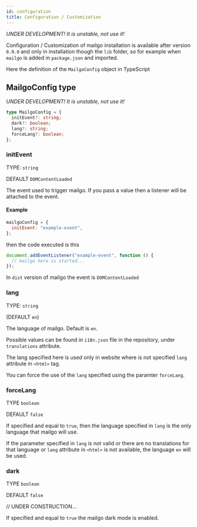```yaml
---
id: configuration
title: Configuration / Customization
---
```


_UNDER DEVELOPMENT! It is unstable, not use it!_

Configuration / Customization of mailgo installation is available after version `0.9.0` and only in installation though the `lib` folder, so for example when `mailgo` is added in `package.json` and imported.

Here the definition of the `MailgoConfig` object in TypeScript

## MailgoConfig type

_UNDER DEVELOPMENT! It is unstable, not use it!_

```ts
type MailgoConfig = {
  initEvent?: string;
  dark?: boolean;
  lang?: string;
  forceLang?: boolean;
};
```

### initEvent

TYPE: `string`

DEFAULT `DOMContentLoaded`

The event used to trigger mailgo. If you pass a value then a listener will be attached to the event.

#### Example

```js
mailgoConfig = {
  initEvent: "example-event",
};
```

then the code executed is this

```js
document.addEventListener("example-event", function () {
  // mailgo here is started...
});
```

In `dist` version of mailgo the event is `DOMContentLoaded`

### lang

TYPE: `string`

(DEFAULT `en`)

The language of mailgo. Default is `en`.

Possible values can be found in `i18n.json` file in the repository, under `translations` attribute.

The lang specified here is used only in website where is not specified `lang` attribute in `<html>` tag.

You can force the use of the `lang` specified using the paramter `forceLang`.

### forceLang

TYPE `boolean`

DEFAULT `false`

If specified and equal to `true`, then the language specified in `lang` is the only language that mailgo will use.

If the parameter specified in `lang` is not valid or there are no translations for that language or `lang` attribute in `<html>` is not available, the language `en` will be used.

### dark

TYPE `boolean`

DEFAULT `false`

// UNDER CONSTRUCTION...

If specified and equal to `true` the mailgo dark mode is enabled.
